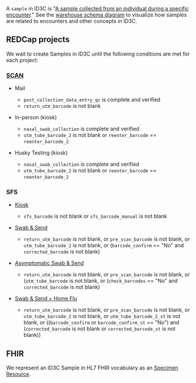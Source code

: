 A `sample` in ID3C is "[A sample collected from an individual during a specific encounter](https://github.com/seattleflu/id3c/blob/c5ee5b8d9dbd87a89213f5044a1632cecefd4e7f/schema/deploy/warehouse/sample.sql#L23)."
See the [warehouse schema diagram] to visualize how samples are related to encounters and other concepts in ID3C.

## REDCap projects
We wait to create Samples in ID3C until the following conditions are met for each project:

### [SCAN]
- Mail
  - `post_collection_data_entry_qc` is complete and verified
  - `return_utm_barcode` is not blank

- In-person (kiosk)
  - `nasal_swab_collection` is complete and verified
  - `utm_tube_barcode_2` is not blank or `reenter_barcode` == `reenter_barcode_2`

- Husky Testing (kiosk)
  - `nasal_swab_collection` is complete and verified
  - `utm_tube_barcode_2` is not blank or `reenter_barcode` == `reenter_barcode_2`

### SFS
- [Kiosk]
  - `sfs_barcode` is not blank or `sfs_barcode_manual` is not blank

- [Swab & Send]
  - `return_utm_barcode` is not blank, or `pre_scan_barcode` is not blank, or `utm_tube_barcode_2` is not blank, or (`barcode_confirm` == "No" and `corrected_barcode` is not blank)

- [Asymptomatic Swab & Send]
  - `return_utm_barcode` is not blank, or `pre_scan_barcode` is not blank, or (`utm_tube_barcode` is not blank, or (`check_barcodes` == "No" and `corrected_barcode` is not blank)

- [Swab & Send + Home Flu]
  - `return_utm_barcode` is not blank, or `pre_scan_barcode` is not blank, or `utm_tube_barcode_2` is not blank, or `utm_tube_barcode_2_st` is not blank, or ((`barcode_confirm` or `barcode_confirm_st` == "No") and (`corrected_barcode` is not blank or `corrected_barcode_st` is not blank))


## FHIR
We represent an ID3C Sample in HL7 FHIR vocabulary as an [Specimen Resource].

[warehouse schema diagram]: https://github.com/seattleflu/documentation/blob/master/id3c-warehouse-schema.pdf
[SCAN]: https://github.com/seattleflu/id3c-customizations/blob/master/lib/seattleflu/id3c/cli/command/etl/redcap_det_scan.py
[Kiosk]: https://github.com/seattleflu/id3c-customizations/blob/master/lib/seattleflu/id3c/cli/command/etl/redcap_det_kiosk.py
[Swab & Send]: https://github.com/seattleflu/id3c-customizations/blob/master/lib/seattleflu/id3c/cli/command/etl/redcap_det_swab_n_send.py
[Asymptomatic Swab & Send]: https://github.com/seattleflu/id3c-customizations/blob/master/lib/seattleflu/id3c/cli/command/etl/redcap_det_asymptomatic_swab_n_send.py
[Swab & Send + Home Flu]: https://github.com/seattleflu/id3c-customizations/blob/master/lib/seattleflu/id3c/cli/command/etl/redcap_det_swab_and_home_flu.py
[Specimen Resource]: https://www.hl7.org/fhir/specimen.html
